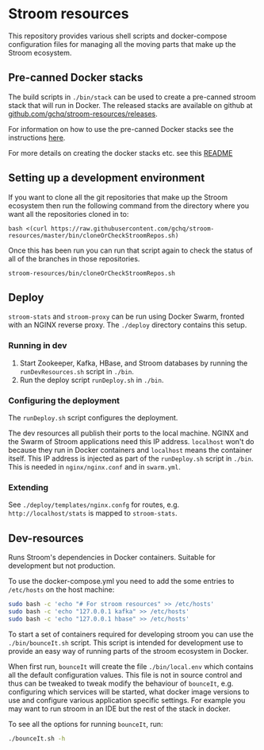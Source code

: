 # Stroom resources

This repository provides various shell scripts and docker-compose configuration files for managing all the moving parts that make up the Stroom ecosystem.

## Pre-canned Docker stacks

The build scripts in `./bin/stack` can be used to create a pre-canned stroom stack that will run in Docker.
The released stacks are available on github at [github.com/gchq/stroom-resources/releases](https://github.com/gchq/stroom-resources/releases).

For information on how to use the pre-canned Docker stacks see the instructions [here](https://github.com/gchq/stroom-docs/blob/master/dev-guide/docker-running.md).

For more details on creating the docker stacks etc. see this [README](./bin/stack/README.md)

## Setting up a development environment
If you want to clone all the git repositories that make up the Stroom ecosystem then run the following command from the directory where you want all the repositories cloned in to:

`bash <(curl https://raw.githubusercontent.com/gchq/stroom-resources/master/bin/cloneOrCheckStroomRepos.sh)`

Once this has been run you can run that script again to check the status of all of the branches in those repositories.

`stroom-resources/bin/cloneOrCheckStroomRepos.sh`

## Deploy
`stroom-stats` and `stroom-proxy` can be run using Docker Swarm, fronted with an NGINX reverse proxy. The `./deploy` directory contains this setup. 

### Running in dev
1. Start Zookeeper, Kafka, HBase, and Stroom databases by running the `runDevResources.sh` script in `./bin`. 
2. Run the deploy script `runDeploy.sh` in `./bin`. 

### Configuring the deployment
The `runDeploy.sh` script configures the deployment. 

The dev resources all publish their ports to the local machine. NGINX and the Swarm of Stroom applications need this IP address. `localhost` won't do because they run in Docker containers and `localhost` means the container itself. This IP address is injected as part of the `runDeploy.sh` script in `./bin`. This is needed in `nginx/nginx.conf` and in `swarm.yml`.

### Extending
See `./deploy/templates/nginx.confg` for routes, e.g. `http://localhost/stats` is mapped to `stroom-stats`. 

## Dev-resources
Runs Stroom's dependencies in Docker containers. Suitable for development but not production.

To use the docker-compose.yml you need to add the some entries to `/etc/hosts` on the host machine:

```bash
sudo bash -c 'echo "# For stroom resources" >> /etc/hosts'
sudo bash -c 'echo "127.0.0.1 kafka" >> /etc/hosts'
sudo bash -c 'echo "127.0.0.1 hbase" >> /etc/hosts'
```

To start a set of containers required for developing stroom you can use the `./bin/bounceIt.sh` script.
This script is intended for development use to provide an easy way of running parts of the stroom ecosystem in Docker.

When first run, `bounceIt` will create the file `./bin/local.env` which contains all the default configuration values.
This file is not in source control and thus can be tweaked to tweak modify the behaviour of `bounceIt`, e.g. configuring which services will be started, what docker image versions to use and configure various application specific settings.
For example you may want to run stroom in an IDE but the rest of the stack in docker.

To see all the options for running `bounceIt`, run:

```bash
./bounceIt.sh -h
```
